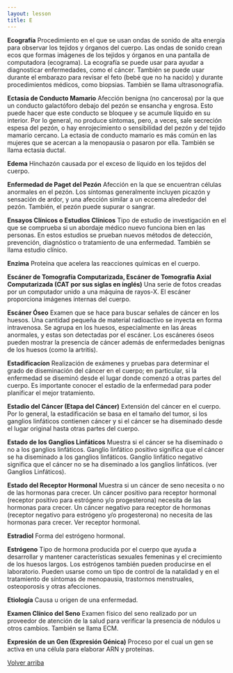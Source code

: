 ```yaml
---
layout: lesson
title: E
---
```


<a name="top"></a>

**Ecografía**
Procedimiento en el que se usan ondas de sonido de alta energía para observar los tejidos y órganos del cuerpo. Las ondas de sonido crean ecos que formas imágenes de los tejidos y órganos en una pantalla de computadora (ecograma). La ecografía se puede usar para ayudar a diagnosticar enfermedades, como el cáncer. También se puede usar durante el embarazo para revisar el feto (bebé que no ha nacido) y durante procedimientos médicos, como biopsias. También se llama ultrasonografía.

**Ectasia de Conducto Mamario**
Afección benigna (no cancerosa) por la que un conducto galactóforo debajo del pezón se ensancha y engrosa. Esto puede hacer que este conducto se bloquee y se acumule líquido en su interior. Por lo general, no produce síntomas, pero, a veces, sale secreción espesa del pezón, o hay enrojecimiento o sensibilidad del pezón y del tejido mamario cercano. La ectasia de conducto mamario es más común en las mujeres que se acercan a la menopausia o pasaron por ella. También se llama ectasia ductal.

**Edema**
Hinchazón causada por el exceso de líquido en los tejidos del cuerpo.

**Enfermedad de Paget del Pezón**
Afección en la que se encuentran células anormales en el pezón. Los síntomas generalmente incluyen picazón y sensación de ardor, y una afección similar a un eccema alrededor del pezón. También, el pezón puede supurar o sangrar.

**Ensayos Clínicos o Estudios Clínicos**
Tipo de estudio de investigación en el que se comprueba si un abordaje médico nuevo funciona bien en las personas. En estos estudios se prueban nuevos métodos de detección, prevención, diagnóstico o tratamiento de una enfermedad. También se llama estudio clínico.

**Enzima**
Proteína que acelera las reacciones químicas en el cuerpo.

**Escáner de Tomografía Computarizada, Escáner de Tomografía Axial Computarizada (CAT por sus siglas en inglés)**
Una serie de fotos creadas por un computador unido a una máquina de rayos-X. El escáner proporciona imágenes internas del cuerpo.

**Escáner Óseo**
Examen que se hace para buscar señales de cáncer en los huesos. Una cantidad pequeña de material radioactivo se inyecta en forma intravenosa. Se agrupa en los huesos, especialmente en las áreas anormales, y estas son detectadas por el escáner. Los escáneres óseos pueden mostrar la presencia de cáncer además de enfermedades benignas de los huesos (como la artritis).

**Estadificacíon**
Realización de exámenes y pruebas para determinar el grado de diseminación del cáncer en el cuerpo; en particular, si la enfermedad se diseminó desde el lugar donde comenzó a otras partes del cuerpo. Es importante conocer el estadio de la enfermedad para poder planificar el mejor tratamiento.

**Estadio del Cáncer (Etapa del Cáncer)**
Extensión del cáncer en el cuerpo. Por lo general, la estadificación se basa en el tamaño del tumor, si los ganglios linfáticos contienen cáncer y si el cáncer se ha diseminado desde el lugar original hasta otras partes del cuerpo.

**Estado de los Ganglios Linfáticos**
Muestra si el cáncer se ha diseminado o no a los ganglios linfáticos. Ganglio linfático positivo significa que el cáncer se ha diseminado a los ganglios linfáticos. Ganglio linfático negativo significa que el cáncer no se ha diseminado a los ganglios linfáticos. (ver Ganglios Linfáticos).

**Estado del Receptor Hormonal**
Muestra si un cáncer de seno necesita o no de las hormonas para crecer. Un cáncer positivo para receptor hormonal (receptor positivo para estrógeno y/o progesterona) necesita de las hormonas para crecer. Un cáncer negativo para receptor de hormonas (receptor negativo para estrógeno y/o progesterona) no necesita de las hormonas para crecer. Ver receptor hormonal.

**Estradiol**
Forma del estrógeno hormonal.


**Estrógeno**
Tipo de hormona producida por el cuerpo que ayuda a desarrollar y mantener características sexuales femeninas y el crecimiento de los huesos largos. Los estrógenos también pueden producirse en el laboratorio. Pueden usarse como un tipo de control de la natalidad y en el tratamiento de síntomas de menopausia, trastornos menstruales, osteoporosis y otras afecciones.

**Etiología**
Causa u origen de una enfermedad.

**Examen Clínico del Seno**
Examen físico del seno realizado por un proveedor de atención de la salud para verificar la presencia de nódulos u otros cambios. También se llama ECM.

**Expresión de un Gen (Expresión Génica)**
Proceso por el cual un gen se activa en una célula para elaborar ARN y proteínas. 


<a href="#top">Volver arriba</a>
